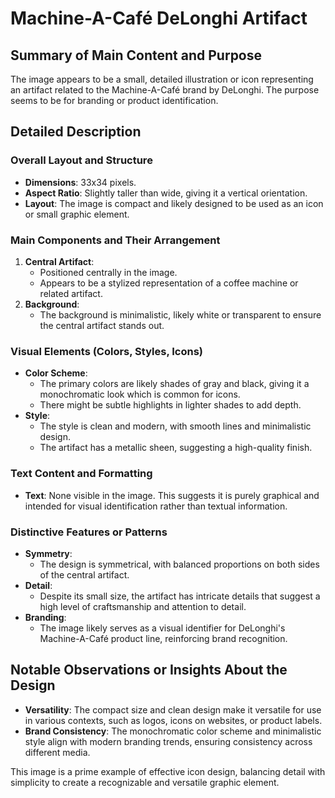 # Machine-A-Café DeLonghi Artifact

## Summary of Main Content and Purpose
The image appears to be a small, detailed illustration or icon representing an artifact related to the Machine-A-Café brand by DeLonghi. The purpose seems to be for branding or product identification.

## Detailed Description

### Overall Layout and Structure
- **Dimensions**: 33x34 pixels.
- **Aspect Ratio**: Slightly taller than wide, giving it a vertical orientation.
- **Layout**: The image is compact and likely designed to be used as an icon or small graphic element.

### Main Components and Their Arrangement
1. **Central Artifact**:
   - Positioned centrally in the image.
   - Appears to be a stylized representation of a coffee machine or related artifact.
2. **Background**:
   - The background is minimalistic, likely white or transparent to ensure the central artifact stands out.

### Visual Elements (Colors, Styles, Icons)
- **Color Scheme**:
  - The primary colors are likely shades of gray and black, giving it a monochromatic look which is common for icons.
  - There might be subtle highlights in lighter shades to add depth.
- **Style**:
  - The style is clean and modern, with smooth lines and minimalistic design.
  - The artifact has a metallic sheen, suggesting a high-quality finish.

### Text Content and Formatting
- **Text**: None visible in the image. This suggests it is purely graphical and intended for visual identification rather than textual information.

### Distinctive Features or Patterns
- **Symmetry**:
  - The design is symmetrical, with balanced proportions on both sides of the central artifact.
- **Detail**:
  - Despite its small size, the artifact has intricate details that suggest a high level of craftsmanship and attention to detail.
- **Branding**:
  - The image likely serves as a visual identifier for DeLonghi's Machine-A-Café product line, reinforcing brand recognition.

## Notable Observations or Insights About the Design
- **Versatility**: The compact size and clean design make it versatile for use in various contexts, such as logos, icons on websites, or product labels.
- **Brand Consistency**: The monochromatic color scheme and minimalistic style align with modern branding trends, ensuring consistency across different media.

This image is a prime example of effective icon design, balancing detail with simplicity to create a recognizable and versatile graphic element.